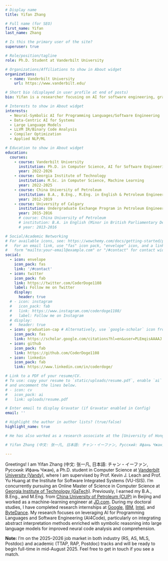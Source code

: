 ```yaml
---
# Display name
title: Yifan Zhang

# Full name (for SEO)
first_name: Yifan
last_name: Zhang

# Is this the primary user of the site?
superuser: true

# Role/position/tagline
role: Ph.D. Student at Vanderbilt University

# Organizations/Affiliations to show in About widget
organizations:
  - name: Vanderbilt University
    url: https://www.vanderbilt.edu/

# Short bio (displayed in user profile at end of posts)
bio: Yifan is a researcher focusing on AI for software engineering, graph neural networks, domain generalization and medical imaging. For the time being, he is pursuing his Ph.D. in Computer Science at Vanderbilt University, affiliated with Institute for Software Integrated Systems.

# Interests to show in About widget
interests:
  - Neural-Symbolic AI for Programming Languages/Software Engineering
  - Data-Centric AI for Systems
  - Large Language Models
  - LLVM IR/Binary Code Analysis
  - Compiler Optimization
  - Applied NLP/ML

# Education to show in About widget
education:
  courses:
    - course: Vanderbilt University
      institution: Ph.D. in Computer Science, AI for Software Engineering
      year: 2022-2026
    - course: Georgia Institute of Technology
      institution: M.Sc. in Computer Science, Machine Learning
      year: 2022-2025
    - course: China University of Petroleum
      institution: B.A., B.Eng., M.Eng. in English & Petroleum Engineering
      year: 2012-2019
    - course: University of Calgary
      institution: Undergraduate Exchange Program in Petroleum Engineering
      year: 2015-2016
      # course: China University of Petroleum
      # institution: B.A. in English (Minor in British Parliamentary Debate), 2013-2016
      # year: 2013-2016

# Social/Academic Networking
# For available icons, see: https://wowchemy.com/docs/getting-started/page-builder/#icons
#   For an email link, use "fas" icon pack, "envelope" icon, and a link in the
#   form "mailto:your-email@example.com" or "/#contact" for contact widget.
social:
  - icon: envelope
    icon_pack: fas
    link: '/#contact'
  - icon: twitter
    icon_pack: fab
    link: https://twitter.com/CoderDoge1108
    label: Follow me on Twitter
    display:
      header: true
  # - icon: instagram
  #   icon_pack: fab
  #   link: https://www.instagram.com/coderdoge1108/
  #   label: Follow me on Instagram
  # display:
  #   header: true
  - icon: graduation-cap # Alternatively, use `google-scholar` icon from `ai` icon pack
    icon_pack: fas
    link: https://scholar.google.com/citations?hl=en&user=PLEmqisAAAAJ
  - icon: github
    icon_pack: fab
    link: https://github.com/CoderDoge1108
  - icon: linkedin
    icon_pack: fab
    link: https://www.linkedin.com/in/coderdoge/

# Link to a PDF of your resume/CV.
# To use: copy your resume to `static/uploads/resume.pdf`, enable `ai` icons in `params.yaml`,
# and uncomment the lines below.
# - icon: cv
#   icon_pack: ai
#   link: uploads/resume.pdf

# Enter email to display Gravatar (if Gravatar enabled in Config)
email: ''

# Highlight the author in author lists? (true/false)
highlight_name: true

# He has also worked as a research associate at the [University of Hong Kong (HKU)](https://www.hku.hk/) and [Duke University (Duke)](https://duke.edu/). His research interests lie in AI for programming languages (AI4Code), code representation learning, cognitive process in software engineering, binary code analysis, and medical imaging.

# Yifan Zhang (中文: 张一凡, 日本語: チャン・イーファン, Русский: Ифань Чжан) is a Ph.D. student in Computer Science at [Vanderbilt University (Vandy)](https://www.vanderbilt.edu/), where he is supervised by Prof. Kevin J. Leach and Prof. Yu Huang at the Institute for Software Integrated Systems (VU-ISIS). He is concurrently pursuing an Online Master of Science in Computer Science at [Georgia Institute of Technology (GaTech)](https://www.gatech.edu/). Previously, he earned his B.A., B.Eng., and M.Eng. from [China University of Petroleum (CUP)](https://www.cup.edu.cn/english/) at Beijing and worked as a machine learning engineer at [JD.com](https://corporate.jd.com/home). During his doctoral studies, he is completing/has completed research internships at [Google](https://research.google/), [IBM](https://research.ibm.com/), [Intel](https://www.intel.com/content/www/us/en/homepage.html), and [ByteDance](https://www.bytedance.com/en/). His research focuses on leveraging AI for Programming Languages and Software Engineering (AI4Code). In particular, he explores how abstract interpretation methods enriched with symbolic reasoning can be integrated into LLMs to improve neural code analysis and comprehension.

---
```


Greetings! I am Yifan Zhang (中文: 张一凡, 日本語: チャン・イーファン, Русский: Ифань Чжан), a Ph.D. student in Computer Science at [Vanderbilt University (Vandy)](https://www.vanderbilt.edu/), where I am supervised by Prof. Kevin J. Leach and Prof. Yu Huang at the Institute for Software Integrated Systems (VU-ISIS). I’m concurrently pursuing an Online Master of Science in Computer Science at [Georgia Institute of Technology (GaTech)](https://www.gatech.edu/). Previously, I earned my B.A., B.Eng., and M.Eng. from [China University of Petroleum (CUP)](https://www.cup.edu.cn/english/) in Beijing and worked as a machine-learning engineer at [JD.com](https://corporate.jd.com/home). During my doctoral studies, I have completed research internships at [Google](https://research.google/), [IBM](https://research.ibm.com/), [Intel](https://www.intel.com/content/www/us/en/homepage.html), and [ByteDance](https://www.bytedance.com/en/). My research focuses on leveraging AI for Programming Languages and Software Engineering (AI4Code), particularly on integrating abstract interpretation methods enriched with symbolic reasoning into large language models for improved neural code analysis and comprehension.

**Note:** I’m on the 2025–2026 job market in both industry (RS, AS, MLS, Postdoc) and academic (TTAP, RAP, Postdoc) tracks and will be ready to begin full-time in mid-August 2025. Feel free to get in touch if you see a match.
